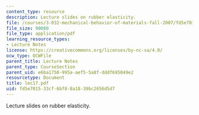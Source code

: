 ```yaml
---
content_type: resource
description: Lecture slides on rubber elasticity.
file: /courses/3-032-mechanical-behavior-of-materials-fall-2007/fd5e701533cf6bf88a1839bc2656d5d7_lec17.pdf
file_size: 90080
file_type: application/pdf
learning_resource_types:
- Lecture Notes
license: https://creativecommons.org/licenses/by-nc-sa/4.0/
ocw_type: OCWFile
parent_title: Lecture Notes
parent_type: CourseSection
parent_uid: e6ba1750-995a-aef5-5a8f-dddf695049e2
resourcetype: Document
title: lec17.pdf
uid: fd5e7015-33cf-6bf8-8a18-39bc2656d5d7
---
```

Lecture slides on rubber elasticity.